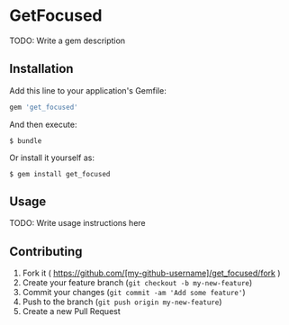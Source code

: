 # GetFocused

TODO: Write a gem description

## Installation

Add this line to your application's Gemfile:

```ruby
gem 'get_focused'
```

And then execute:

    $ bundle

Or install it yourself as:

    $ gem install get_focused

## Usage

TODO: Write usage instructions here

## Contributing

1. Fork it ( https://github.com/[my-github-username]/get_focused/fork )
2. Create your feature branch (`git checkout -b my-new-feature`)
3. Commit your changes (`git commit -am 'Add some feature'`)
4. Push to the branch (`git push origin my-new-feature`)
5. Create a new Pull Request

